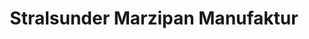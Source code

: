 ---
title: "Stralsunder Marzipan Manufaktur"
url: /stralsund/stralsunder-marzipan-manufaktur/
shop: Süßwaren
---